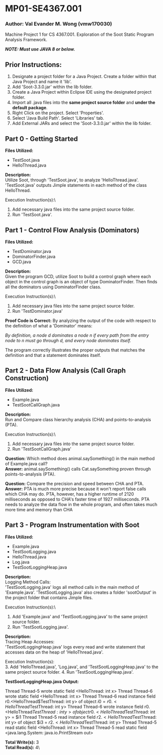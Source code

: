 # MP01-SE4367.001
### **Author:** Val Evander M. Wong (vmw170030)
Machine Project 1 for CS 4367.001. Exploration of the Soot Static Program Analysis Framework.

***NOTE: Must use JAVA 8 or below.***

## Prior Instructions:
1. Designate a project folder for a Java Project. Create a folder within that Java Project and name it 'lib'.
2. Add 'Soot-3.3.0.jar' within the lib folder.
3. Create a Java Project within Eclipse IDE using the designated project folder.
4. Import all .java files into the **same project source folder** and **under the default package**.
5. Right Click on the project. Select 'Properties'.
6. Select 'Java Build Path'. Select 'Libraries' tab.
7. Add External JARs and select the 'Soot-3.3.0.jar' within the lib folder.


## Part 0 - Getting Started
**Files Utilized:**
- TestSoot.java
- HelloThread.java

**Description:**\
Utilize Soot, through 'TestSoot.java', to analyze 'HelloThread.java'. 'TestSoot.java' outputs Jimple statements in each method of the class HelloThread.

Execution Instruction(s):\
1. Add necessary java files into the same project source folder.
2. Run 'TestSoot.java'.


## Part 1 - Control Flow Analysis (Dominators)
**Files Utilized:**
- TestDominator.java
- DominatorFinder.java
- GCD.java

**Description:**\
Given the program GCD, utilize Soot to build a control graph where each object in the control graph is an object of type DominatorFinder. Then finds all the dominators using DominatorFinder class.

Execution Instruction(s):\
1. Add necessary java files into the same project source folder.
2. Run 'TestDominator.java'

**Proof Code is Correct:**
By analyzing the output of the code with respect to the definition of what a 'Dominator' means:

*By definition, a node d dominates a node n if every path from the entry node to n must go through d, and every node
dominates itself.*

The program correctly illustrates the proper outputs that matches the definition and that a statement dominates itself.



## Part 2 - Data Flow Analysis (Call Graph Construction)
**Files Utilized:**
- Example.java
- TestSootCallGraph.java

**Description:**\
Run and Compare class hierarchy analysis (CHA) and points-to-analysis (PTA).

Execution Instruction(s):\
1.  Add necessary java files into the same project source folder.
2.  Run 'TestSootCallGraph.java'

**Question:** Which method does animal.saySomething() in the main method of Example.java call?\
**Answer:** animal.saySomething() calls Cat.saySomething proven through points-to-analysis (PTA).

**Question:** Compare the precision and speed between CHA and PTA.\
**Answer:** PTA is much more precise because it won't report false calls which CHA may do. PTA, however, has a higher runtime of 2120 milliseconds as opposed to CHA's faster time of 1927 milliseconds. PTA needs to analyze the data flow in the whole program, and often takes much more time and memory than CHA


## Part 3 - Program Instrumentation with Soot
**Files Utilized:**
- Example.java
- TestSootLogging.java
- HelloThread.java
- Log.java
- TestSootLoggingHeap.java

**Description:**\
Logging Method Calls:\
'TestSootLogging.java' logs all method calls in the main method of 'Example.java'. 'TestSootLogging.java' also creates a folder 'sootOutput' in the project folder that contains Jimple files. 

Execution Instruction(s):\
1. Add 'Example.java' and 'TestSootLogging.java' to the same project source folder.
2. Run 'TestSootLogging.java'.

**Description:**\
Tracing Heap Accesses:\
'TestSootLoggingHeap.java' logs every read and write statement that accesses data on the heap of 'HelloThread.java'.

Execution Instruction(s):\
3. Add 'HelloThread.java', 'Log.java', and 'TestSootLoggingHeap.java' to the same project source folder.
4. Run 'TestSootLoggingHeap.java'.


**TestSootLoggingHeap.java Output:**

Thread Thread-5 wrote static field <HelloThread: int x>
Thread Thread-6 wrote static field <HelloThread: int x>
Thread Thread-6 read instance field r0.<HelloThread$TestThread: int y> of object $i0 = r0.<HelloThread$TestThread: int y>
Thread Thread-6 wrote instance field r0.<HelloThread$TestThread: int y> of object r0.<HelloThread$TestThread: int y> = $i1
Thread Thread-5 read instance field $r2.<HelloThread$TestThread: int y> of object $i3 = $r2.<HelloThread$TestThread: int y>
Thread Thread-5 read static field <HelloThread: int x>
Thread Thread-5 read static field <java.lang.System: java.io.PrintStream out>


**Total Write(s):** 3\
**Total Read(s):** 4\


